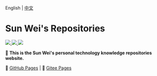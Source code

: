 English | [中文](./README.md)

# Sun Wei's Repositories

<a href="http://creativecommons.org/licenses/by-sa/4.0/" target="_blank">
    <img src="https://img.shields.io/badge/Post%20License-CC%204.0%20BY--SA-blue.svg">
</a>
<a href="https://github.com/vipsunwei/vipsunwei.github.io/blob/main/LICENSE" target="_blank">
    <img src="https://img.shields.io/badge/Code%20License-MIT-blue.svg">
</a>
<a href="https://github.com/vipsunwei/vipsunwei.github.io/actions/workflows/deploy-pages.yml" target="_blank">
    <img src="https://github.com/vipsunwei/vipsunwei.github.io/actions/workflows/deploy-pages.yml/badge.svg">
</a>

📝 **This is the Sun Wei's personal technology knowledge repositories website.**

🐢 [GitHub Pages](https://vipsunwei.com) | 🐇 [Gitee Pages](https://vipsunwei.gitee.io)
